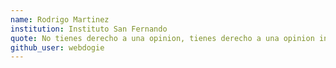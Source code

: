 ```yaml
---
name: Rodrigo Martinez
institution: Instituto San Fernando
quote: No tienes derecho a una opinion, tienes derecho a una opinion informada
github_user: webdogie
---
```

